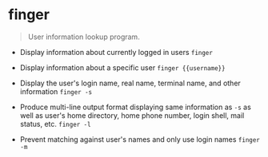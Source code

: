 # finger
> User information lookup program.

- Display information about currently logged in users
`finger`

- Display information about a specific user
`finger {{username}}`

- Display the user's login name, real name, terminal name, and other information
`finger -s`

- Produce multi-line output format displaying same information as `-s` as well as user's home directory, home phone number, login shell, mail status, etc.
`finger -l`

- Prevent matching against user's names and only use login names
`finger -m`
